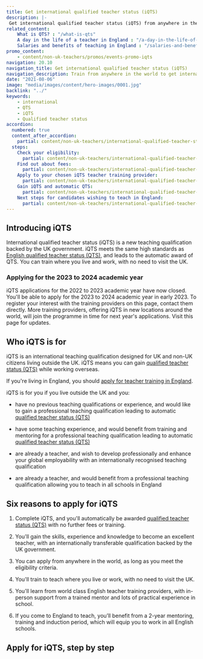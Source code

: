 ```yaml
---
title: Get international qualified teacher status (iQTS)
description: |-
 Get international qualified teacher status (iQTS) from anywhere in the world, a teaching qualification backed by England’s Department for Education (DfE).
related_content:
    What is QTS? : "/what-is-qts"
    A day in the life of a teacher in England : "/a-day-in-the-life-of-a-teacher"
    Salaries and benefits of teaching in England : "/salaries-and-benefits"
promo_content:
    - content/non-uk-teachers/promos/events-promo-iqts
navigation: 20.10
navigation_title: Get international qualified teacher status (iQTS)
navigation_description: Train from anywhere in the world to get international qualified teacher status (iQTS), backed by England’s Department for Education.
date: "2021-08-06"
image: "media/images/content/hero-images/0001.jpg"
backlink: "../"
keywords: 
    - international
    - QTS
    - iQTS
    - Qualified teacher status
accordion:
  numbered: true
  content_after_accordion:
    partial: content/non-uk-teachers/international-qualified-teacher-status/after-accordion
  steps:
    Check your eligibility:
      partial: content/non-uk-teachers/international-qualified-teacher-status/check-your-eligibility
    Find out about fees:
      partial: content/non-uk-teachers/international-qualified-teacher-status/find-out-about-fees
    Apply to your chosen iQTS teacher training provider:
      partial: content/non-uk-teachers/international-qualified-teacher-status/apply-to-your-chosen-iqts-teacher-training-provider
    Gain iQTS and automatic QTS:
      partial: content/non-uk-teachers/international-qualified-teacher-status/gain-iqts-and-automatic-qts
    Next steps for candidates wishing to teach in England:
      partial: content/non-uk-teachers/international-qualified-teacher-status/next-steps-for-candidates
---
```


## Introducing iQTS

International qualified teacher status (iQTS) is a new teaching qualification backed by the UK government. iQTS meets the same high standards as [English qualified teacher status (QTS)](https://www.gov.uk/guidance/qualified-teacher-status-qts), and leads to the automatic award of QTS. You can train where you live and work, with no need to visit the UK.

### Applying for the 2023 to 2024 academic year

iQTS applications for the 2022 to 2023 academic year have now closed. You'll be able to apply for the 2023 to 2024 academic year in early 2023.
To register your interest with the training providers on this page, contact them directly. More training providers, offering iQTS in new locations around the world, will join the programme in time for next year's applications. Visit this page for updates.  

## Who iQTS is for

iQTS is an international teaching qualification designed for UK and non-UK citizens living outside the UK. iQTS means you can gain [qualified teacher status (QTS)](https://www.gov.uk/guidance/qualified-teacher-status-qts) while working overseas.

If you're living in England, you should [apply for teacher training in England](/steps-to-become-a-teacher).

iQTS is for you if you live outside the UK and you:

* have no previous teaching qualifications or experience, and would like to gain a professional teaching qualification leading to automatic [qualified teacher status (QTS)](https://www.gov.uk/guidance/qualified-teacher-status-qts)

* have some teaching experience, and would benefit from training and mentoring for a professional teaching qualification leading to automatic [qualified teacher status (QTS)](https://www.gov.uk/guidance/qualified-teacher-status-qts)

* are already a teacher, and wish to develop professionally and enhance your global employability with an internationally recognised teaching qualification

* are already a teacher, and would benefit from a professional teaching qualification allowing you to teach in all schools in England

## Six reasons to apply for iQTS

1. Complete iQTS, and you'll automatically be awarded [qualified teacher status (QTS)](https://www.gov.uk/guidance/qualified-teacher-status-qts) with no further fees or training.

2. You'll gain the skills, experience and knowledge to become an excellent teacher, with an internationally transferable qualification backed by the UK government.

3. You can apply from anywhere in the world, as long as you meet the eligibility criteria.

4. You'll train to teach where you live or work, with no need to visit the UK.

5. You'll learn from world class English teacher training providers, with in-person support from a trained mentor and lots of practical experience in school.

6. If you come to England to teach, you’ll benefit from a 2-year mentoring, training and induction period, which will equip you to work in all English schools.




## Apply for iQTS, step by step

